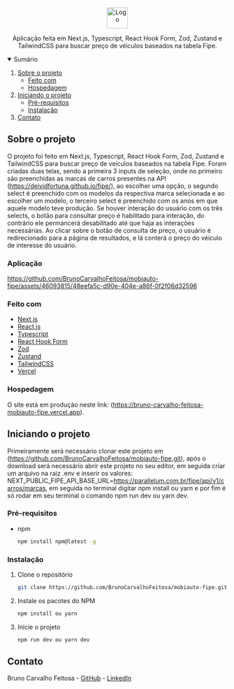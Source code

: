 <!-- PROJECT LOGO -->
<br />
<p align="center">
  <a href="https://github.com/BrunoCarvalhoFeitosa/mobiauto-fipe">
    <img src="public\images\favicon.ico" alt="Logo" width="48" height="48" />
  </a>

  <p align="center">
    Aplicação feita em Next.js, Typescript, React Hook Form, Zod, Zustand e TailwindCSS para buscar preço de véiculos baseados na tabela Fipe.
  </p>
</p>

<!-- TABLE OF CONTENTS -->
<details open="open">
  <summary>Sumário</summary>
  <ol>
    <li>
      <a href="#sobre-o-projeto">Sobre o projeto</a>
      <ul>
        <li><a href="#feito-com">Feito com</a></li>
        <li><a href="#hospedagem">Hospedagem</a></li>
      </ul>
    </li>
    <li>
      <a href="#iniciando-o-projeto">Iniciando o projeto</a>
      <ul>
        <li><a href="#pré-requisitos">Pré-requisitos</a></li>
        <li><a href="#instalação">Instalação</a></li>
      </ul>
    </li>
    <li><a href="#contato">Contato</a></li>
  </ol>
</details>

<!-- ABOUT THE PROJECT -->
## Sobre o projeto
O projeto foi feito em Next.js, Typescript, React Hook Form, Zod, Zustand e TailwindCSS para buscar preço de veículos baseados na tabela Fipe. Foram criadas duas telas, sendo a primeira 3 inputs de seleção, onde no primeiro são preenchidas as marcas de carros presentes na API (https://deividfortuna.github.io/fipe/), ao escolher uma opção, o segundo select é preenchido com os modelos da respectiva marca selecionada e ao escolher um modelo, o terceiro select é preenchido com os anos em que aquele modelo teve produção. Se houver interação do usuário com os três selects, o botão para consultar preço é habilitado para interação, do contrário ele permancerá desabilitado até que haja as interações necessárias. Ao clicar sobre o botão de consulta de preço, o usuário é redirecionado para a página de resultados, e lá conterá o preço do véiculo de interesse do usuário.

### Aplicação
https://github.com/BrunoCarvalhoFeitosa/mobiauto-fipe/assets/46093815/48eefa5c-d90e-404e-a86f-0f2f06d32596

### Feito com

* [Next.js](https://nextjs.org)
* [React.js](https://react.dev)
* [Typescript](https://www.typescriptlang.org)
* [React Hook Form](https://react-hook-form.com)
* [Zod](https://zod.dev)
* [Zustand](https://docs.pmnd.rs/zustand/getting-started/introduction)
* [TailwindCSS](https://tailwindcss.com)
* [Vercel](https://vercel.com)

### Hospedagem

O site está em produção neste link: (https://bruno-carvalho-feitosa-mobiauto-fipe.vercel.app).

<!-- GETTING STARTED -->
## Iniciando o projeto

Primeiramente será necessário clonar este projeto em (https://github.com/BrunoCarvalhoFeitosa/mobiauto-fipe.git), após o download será necessário abrir este projeto no seu editor, em seguida criar um arquivo na raiz .env e inserir os valores: NEXT_PUBLIC_FIPE_API_BASE_URL=https://parallelum.com.br/fipe/api/v1/carros/marcas, em seguida no terminal digitar npm install ou yarn e por fim é só rodar em seu terminal o comando npm run dev ou yarn dev.

### Pré-requisitos

* npm
  ```sh
  npm install npm@latest -g
  ```

### Instalação

1. Clone o repositório
   ```sh
   git clone https://github.com/BrunoCarvalhoFeitosa/mobiauto-fipe.git
   ```
2. Instale os pacotes do NPM
   ```sh
   npm install ou yarn
   ```
   
3. Inicie o projeto
   ```sh
   npm run dev ou yarn dev
   ```

<!-- CONTACT -->
## Contato

Bruno Carvalho Feitosa - [GitHub](https://github.com/BrunoCarvalhoFeitosa) - [LinkedIn](https://www.linkedin.com/in/bruno-carvalho-feitosa/)
